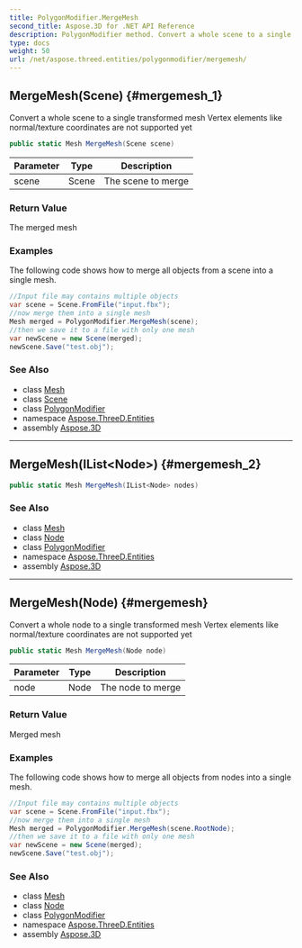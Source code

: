 ```yaml
---
title: PolygonModifier.MergeMesh
second_title: Aspose.3D for .NET API Reference
description: PolygonModifier method. Convert a whole scene to a single transformed mesh Vertex elements like normal/texture coordinates are not supported yet
type: docs
weight: 50
url: /net/aspose.threed.entities/polygonmodifier/mergemesh/
---
```

## MergeMesh(Scene) {#mergemesh_1}

Convert a whole scene to a single transformed mesh Vertex elements like normal/texture coordinates are not supported yet

```csharp
public static Mesh MergeMesh(Scene scene)
```

| Parameter | Type | Description |
| --- | --- | --- |
| scene | Scene | The scene to merge |

### Return Value

The merged mesh

### Examples

The following code shows how to merge all objects from a scene into a single mesh.

```csharp
//Input file may contains multiple objects
var scene = Scene.FromFile("input.fbx");
//now merge them into a single mesh
Mesh merged = PolygonModifier.MergeMesh(scene);
//then we save it to a file with only one mesh
var newScene = new Scene(merged);
newScene.Save("test.obj");
```

### See Also

* class [Mesh](../../mesh/)
* class [Scene](../../../aspose.threed/scene/)
* class [PolygonModifier](../)
* namespace [Aspose.ThreeD.Entities](../../../aspose.threed.entities/)
* assembly [Aspose.3D](../../../)

---

## MergeMesh(IList&lt;Node&gt;) {#mergemesh_2}

```csharp
public static Mesh MergeMesh(IList<Node> nodes)
```

### See Also

* class [Mesh](../../mesh/)
* class [Node](../../../aspose.threed/node/)
* class [PolygonModifier](../)
* namespace [Aspose.ThreeD.Entities](../../../aspose.threed.entities/)
* assembly [Aspose.3D](../../../)

---

## MergeMesh(Node) {#mergemesh}

Convert a whole node to a single transformed mesh Vertex elements like normal/texture coordinates are not supported yet

```csharp
public static Mesh MergeMesh(Node node)
```

| Parameter | Type | Description |
| --- | --- | --- |
| node | Node | The node to merge |

### Return Value

Merged mesh

### Examples

The following code shows how to merge all objects from nodes into a single mesh.

```csharp
//Input file may contains multiple objects
var scene = Scene.FromFile("input.fbx");
//now merge them into a single mesh
Mesh merged = PolygonModifier.MergeMesh(scene.RootNode);
//then we save it to a file with only one mesh
var newScene = new Scene(merged);
newScene.Save("test.obj");
```

### See Also

* class [Mesh](../../mesh/)
* class [Node](../../../aspose.threed/node/)
* class [PolygonModifier](../)
* namespace [Aspose.ThreeD.Entities](../../../aspose.threed.entities/)
* assembly [Aspose.3D](../../../)


